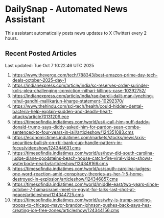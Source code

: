 # DailySnap - Automated News Assistant

This assistant automatically posts news updates to X (Twitter) every 2 hours.

## Recent Posted Articles

Last updated: Tue Oct  7 10:22:46 UTC 2025

1. https://www.theverge.com/tech/788343/best-amazon-prime-day-tech-deals-october-2025-day-1
2. https://indianexpress.com/article/india/sc-reserves-order-surinder-kolis-plea-challenging-conviction-nithari-killings-case-10292752/
3. https://indianexpress.com/article/india/rae-bareli-dalit-man-lynching-rahul-gandhi-mallikarjun-kharge-statement-10292370/
4. https://www.thehindu.com/sci-tech/health/could-hidden-dental-bacteria-help-explain-sudden-and-deadly-heart-attacks/article70131209.ece
5. https://timesofindia.indiatimes.com/world/us/i-call-him-puff-daddy-donald-trump-says-diddy-asked-him-for-pardon-sean-combs-sentenced-to-four-years-in-jail/articleshow/124351083.cms
6. https://economictimes.indiatimes.com/markets/stocks/news/axis-securities-bullish-on-rbl-bank-cup-handle-pattern-in-focus/videoshow/124344631.cms
7. https://timesofindia.indiatimes.com/world/us/how-did-south-carolina-judge-diane-goodsteins-beach-house-catch-fire-viral-video-shows-waterbody-nearby/articleshow/124348166.cms
8. https://timesofindia.indiatimes.com/world/us/south-carolina-judges-one-word-reaction-amid-conspiracy-theories-as-her-1-5-home-destroyed-in-explosion/articleshow/124346857.cms
9. https://timesofindia.indiatimes.com/world/middle-east/two-years-since-october-7-hamasisrael-meet-in-egypt-for-talks-last-shot-at-peace/articleshow/124344725.cms
10. https://timesofindia.indiatimes.com/world/us/why-is-trump-sending-troops-to-chicago-mayor-brandon-johnson-pushes-back-says-hes-creating-ice-free-zones/articleshow/124344156.cms
